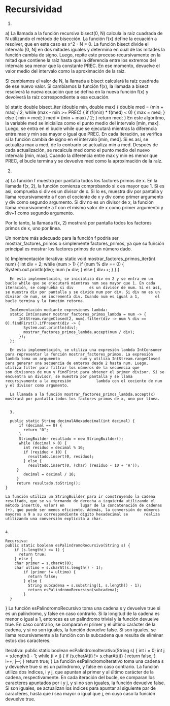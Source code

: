 # Recursividad

1.

a) La llamada a la función recursiva bisect(0, N) calcula la raíz cuadrada de N utilizando el método de bisección. La función f(x) define la ecuación a resolver, que en este caso es x^2 - N = 0. La función bisect divide el intervalo [0, N] en dos mitades iguales y determina en cuál de las mitades la función cambia de signo. Luego, repite este proceso recursivamente en la mitad que contiene la raíz hasta que la diferencia entre los extremos del intervalo sea menor que la constante PREC. En ese momento, devuelve el valor medio del intervalo como la aproximación de la raíz.

Si cambiamos el valor de N, la llamada a bisect calculará la raíz cuadrada de ese nuevo valor. Si cambiamos la función f(x), la llamada a bisect resolverá la nueva ecuación que se defina en la nueva función f(x) y devolverá la raíz correspondiente a esa ecuación.


b) static double bisect_iter (double min, double max) {
    double med = (min + max) / 2;
    while (max - min >= PREC) {
        if (f(min) * f(med) < 0) {
            max = med;
        } else {
            min = med;
        }
        med = (min + max) / 2;
    }
    return med;
  }
  En este algoritmo, la variable med se inicializa como el punto medio del intervalo [min, max]. Luego, se entra en el bucle while que se ejecutará mientras la             diferencia entre max y min sea mayor o igual que PREC. En cada iteración, se verifica si la función cambia de signo en el intervalo [min, med]. Si es así, se actualiza   max a med, de lo contrario se actualiza min a med. Después de cada actualización, se recalcula med como el punto medio del nuevo intervalo [min, max]. Cuando la         diferencia entre max y min es menor que PREC, el bucle termina y se devuelve med como la aproximación de la raíz.
  
  
  2.
  
  a) La función f muestra por pantalla todos los factores primos de x. En la llamada f(x, 2), la función comienza comprobando si x es mayor que 1. Si es así, comprueba   si div es un divisor de x. Si lo es, muestra div por pantalla y llama recursivamente a f con el cociente de x y div como primer argumento y div como segundo           argumento. Si div no es un divisor de x, la función llama recursivamente a f con el mismo valor de x como primer argumento y div+1 como segundo argumento.

  Por lo tanto, la llamada f(x, 2) mostrará por pantalla todos los factores primos de x, uno por línea.

  Un nombre más adecuado para la función f podría ser mostrar_factores_primos o simplemente factores_primos, ya que su función principal es mostrar los factores primos   de un número dado.
  
  
  b) Implementación iterativa:
      static void mostrar_factores_primos_iter(int num) {
          int div = 2;
          while (num > 1) {
            if (num % div == 0) {
              System.out.println(div);
              num /= div;
            } else {
              div++;
            }
          }
      }
      
      En esta implementación, se inicializa div en 2 y se entra en un bucle while que se ejecutará mientras num sea mayor que 1. En cada iteración, se comprueba si div       es un divisor de num. Si es así, se muestra div por pantalla y se divide num por div. Si div no es un divisor de num, se incrementa div. Cuando num es igual a 1,       el bucle termina y la función retorna.
      
      Implementación mediante expresiones lambda:
      static IntConsumer mostrar_factores_primos_lambda = num -> {
          IntStream.rangeClosed(2, num).filter(div -> num % div == 0).findFirst().ifPresent(div -> {
            System.out.println(div);
            mostrar_factores_primos_lambda.accept(num / div);
          });
      };
      
      En esta implementación, se utiliza una expresión lambda IntConsumer para representar la función mostrar_factores_primos. La expresión lambda toma un argumento         num y utiliza IntStream.rangeClosed para generar una secuencia de enteros desde 2 hasta num. Luego, utiliza filter para filtrar los números de la secuencia que         son divisores de num y findFirst para obtener el primer divisor. Si se encuentra un divisor, se muestra por pantalla y se llama recursivamente a la expresión           lambda con el cociente de num y el divisor como argumento.

      La llamada a la función mostrar_factores_primos_lambda.accept(x) mostrará por pantalla todos los factores primos de x, uno por línea.
      
      
      3.
      
      public static String decimalAHexadecimal(int decimal) {
          if (decimal == 0) {
            return "0";
          }
          StringBuilder resultado = new StringBuilder();
          while (decimal > 0) {
            int residuo = decimal % 16;
            if (residuo < 10) {
              resultado.insert(0, residuo);
            } else {
              resultado.insert(0, (char) (residuo - 10 + 'A'));
         }
            decimal = decimal / 16;
         }
         return resultado.toString();
    }
    
    La función utiliza un StringBuilder para ir construyendo la cadena resultado, que se va formando de derecha a izquierda utilizando el método insert(0, valor) en       lugar de la concatenación de cadenas (+), que puede ser menos eficiente. Además, la conversión de números mayores a 9 a su correspondiente dígito hexadecimal se       realiza utilizando una conversión explícita a char.
    
    
    4.
    
    Recursiva:
    public static boolean esPalindromoRecursivo(String s) {
        if (s.length() <= 1) {
          return true;
        } else {
        char primer = s.charAt(0);
        char ultimo = s.charAt(s.length() - 1);
            if (primer != ultimo) {
              return false;
            } else {
              String subcadena = s.substring(1, s.length() - 1);
              return esPalindromoRecursivo(subcadena);
            }
      }
  }
  La función esPalindromoRecursivo toma una cadena s y devuelve true si es un palíndromo, y false en caso contrario. Si la longitud de la cadena es menor o igual a 1,   entonces es un palíndromo trivial y la función devuelve true. En caso contrario, se comparan el primer y el último carácter de la cadena, y si no son iguales, la       función devuelve false. Si son iguales, se llama recursivamente a la función con la subcadena que resulta de eliminar estos dos caracteres.
  
  Iterativa:
  public static boolean esPalindromoIterativo(String s) {
      int i = 0;
      int j = s.length() - 1;
      while (i < j) {
          if (s.charAt(i) != s.charAt(j)) {
              return false;
          }
          i++;
          j--;
      }
      return true;
  }
  La función esPalindromoIterativo toma una cadena s y devuelve true si es un palíndromo, y false en caso contrario. La función utiliza dos índices, i y j, que apuntan   al primer y al último carácter de la cadena, respectivamente. En cada iteración del bucle, se comparan los caracteres apuntados por i y j, y si no son iguales, la     función devuelve false. Si son iguales, se actualizan los índices para apuntar al siguiente par de caracteres, hasta que i sea mayor o igual que j, en cuyo caso la     función devuelve true.




  
  
  
  
  
